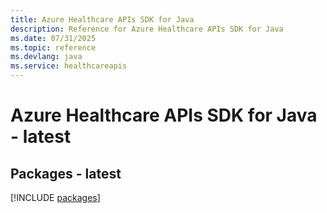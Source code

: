 ```yaml
---
title: Azure Healthcare APIs SDK for Java
description: Reference for Azure Healthcare APIs SDK for Java
ms.date: 07/31/2025
ms.topic: reference
ms.devlang: java
ms.service: healthcareapis
---
```

# Azure Healthcare APIs SDK for Java - latest
## Packages - latest
[!INCLUDE [packages](healthcare-apis-index.md)]